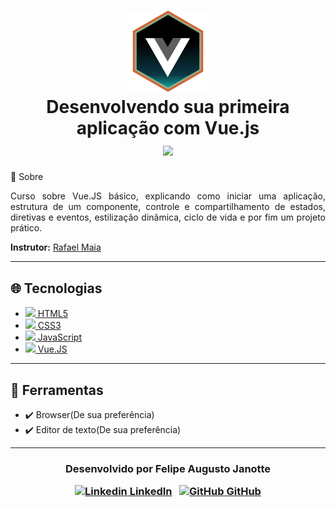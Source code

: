 <h1 align="center">
    <img src="./course-badge.png" width="130px"></img></br>
    Desenvolvendo sua primeira aplicação com Vue.js<br>
<a target="blank" href="https://digitalinnovation.one/"><img src="https://img.shields.io/badge/made%20by-Digital%20Innovation%20One-green"></a>
</h1

## 💬 Sobre 

<p align="justify">Curso sobre Vue.JS básico, explicando como iniciar uma aplicação, estrutura de um componente, controle e compartilhamento de estados, diretivas e eventos, estilização dinâmica, ciclo de vida e por fim um projeto prático.</p>

**Instrutor:** [Rafael Maia](https://github.com/rafaelmaiach)

---

## :globe_with_meridians: Tecnologias 

- [<img src="https://devicon.dev/devicon.git/icons/html5/html5-original.svg" height="20"> HTML5](https://developer.mozilla.org/pt-BR/docs/Web/HTML)
-  [<img src="https://devicon.dev/devicon.git/icons/css3/css3-original.svg" height="20"> CSS3](https://developer.mozilla.org/en-US/docs/Web/CSS)
-  [<img src="https://devicon.dev/devicon.git/icons/javascript/javascript-original.svg" height="20"> JavaScript](https://www.javascript.com/)
- [<img src="https://devicon.dev/devicon.git/icons/vuejs/vuejs-original.svg" height="20"> Vue.JS](https://vuejs.org/)
---

## :hammer: Ferramentas

- :heavy_check_mark: Browser(De sua preferência)
- :heavy_check_mark: Editor de texto(De sua preferência)

---

<h3 align="center">


  Desenvolvido por Felipe Augusto Janotte
  <br/>

  <a align="center">

   [![Linkedin](https://i.stack.imgur.com/gVE0j.png) LinkedIn](https://linkedin.com/in/felipe-augusto-janotte-662626195/)
&nbsp;
  [![GitHub](https://i.stack.imgur.com/tskMh.png) GitHub](https://github.com/FelipeJanotte)
  </a>
</h3>